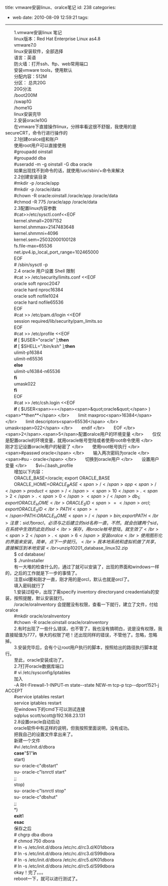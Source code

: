 title: vmware安装linux、oralce笔记
id: 238
categories:
  - web
date: 2010-08-09 12:59:21
tags:
---

　　<span>1</span>.vmware安装linux 笔记
</br>　　linux版本：Red Hat Enterprise Linux as<span>4</span>.<span>8</span>
</br>　　vmware<span>7</span>.<span>0</span>
</br>　　linux安装软件，全部选择
</br>　　语言：英语
</br>　　防火墙：打开ssh、ftp、web常用端口
</br>　　安装vmware tools，使用默认
</br>　　分配内容：<span>512M</span>
</br>　　分区： 总共<span>20G</span>
</br>　　<span>20G</span>分法
</br>　　<span>/</span>boot<span>200M</span>
</br>　　<span>/</span>swap<span>1G</span>
</br>　　<span>/</span>home<span>1G</span>
</br>　　linux安装完毕
</br>　　<span>2</span>.安装oracle10G
</br>　　在vmware下直接操作linux，分辨率看这很不舒服，我使用的是secureCRT，命令行进行操作的
</br>　　<span>2</span>.<span>1</span>创建oralce组和账户
</br>　　使用root用户可以直接使用
</br>　　<span>#groupadd oinstall</span>
</br>　　<span>#groupadd dba</span>
</br>　　<span>#useradd -m -g oinstall -G dba oracle</span>
</br>　　如果出现找不到命令的话，就使用<span>/</span>usr<span>/</span>sbin<span>/</span><span>+</span>命令来解决
</br>　　<span>2</span>.<span>2</span>创建安装目录
</br>　　<span>#mkdir -p /oracle/app</span>
</br>　　<span>#mkdir -p /oracle/data</span>
</br>　　<span>#chown -R oracle:oinstall /oracle/app /oracle/data</span>
</br>　　<span>#chmod -R 775 /oracle/app /oracle/data</span>
</br>　　<span>2</span>.<span>3</span>配置linux内容参数
</br>　　<span>#cat&gt;&gt;/etc/sysctl.conf&lt;&lt;EOF</span>
</br>　　kernel.shmall<span>=</span><span>2097152</span>
</br>　　kernel.shmmax<span>=</span><span>2147483648</span>
</br>　　kernel.shmmni<span>=</span><span>4096</span>
</br>　　kernel.sem<span>=</span><span>250</span><span>32000</span><span>100</span><span>128</span>
</br>　　fs.file<span>-</span>max<span>=</span><span>65536</span>
</br>　　net.ipv4.ip_local_port_range<span>=</span><span>1024</span><span>65000</span>
</br>　　EOF
</br>　　<span># /sbin/sysctl -p</span>
</br>　　<span>2</span>.<span>4</span> oracle 用户设置 Shell 限制
</br>　　<span>#cat &gt;&gt; /etc/security/limits.conf &lt;&lt;EOF</span>
</br>　　oracle soft nproc<span>2047</span>
</br>　　oracle hard nproc<span>16384</span>
</br>　　oracle soft nofile<span>1024</span>
</br>　　oracle hard nofile<span>65536</span>
</br>　　EOF
</br>　　<span>#cat &gt;&gt; /etc/pam.d/login &lt;&lt;EOF</span>
</br>　　session required<span>/</span>lib<span>/</span>security<span>/</span>pam_limits.so
</br>　　EOF
</br>　　<span>#cat &gt;&gt; /etc/profile &lt;&lt;EOF</span>
</br>　　<span>**if**</span> [ $USER<span>=</span><span>&quot;oracle&quot;</span> ];<span>**then**</span>
</br>　　<span>**if**</span> [ $SHELL<span>=</span><span>&quot;/bin/ksh&quot;</span> ];<span>**then**</span>
</br>　　ulimit<span>-</span>p<span>16384</span>
</br>　　ulimit<span>-</span>n<span>65536</span>
</br>　　<span>**else**</span>
</br>　　ulimit<span>-</span>u<span>16384</span><span>-</span>n<span>65536</span>
</br>　　<span>**fi**</span>
</br>　　umask<span>022</span>
</br>　　<span>**fi**</span>
</br>　　EOF
</br>　　<span>#cat &gt;&gt; /etc/csh.login &lt;&lt;EOF</span>
</br>　　<span>**if**</span> ( $USER<span>==</span><span>&quot;oracle&quot;</span> )<span>**then**</span>
</br>　　limit maxproc<span>16384</span>
</br>　　limit descriptors<span>65536</span>
</br>　　umask<span>022</span>
</br>　　endif
</br>　　EOF
</br>　　<span>2</span>.<span>5</span>配置oralce用户的环境变量
</br>　　仅仅是配置oracle的环境变量，就用oracle帐号登陆或者使用root命令使用
</br>　　刚才忘记设置oracle用户的秘密了
</br>　　使用root帐号执行
</br>　　<span>#passwd oracle</span>
</br>　　输入两次密码为oracle
</br>　　<span>#su - oracle</span>
</br>　　切换到oracle用户
</br>　　设置用户变量
</br>　　$vi<span>~</span><span>/</span>.bash_profile
</br>　　增加以下内容：
</br>　　ORACLE_BASE<span>=</span><span>/</span>oracle; export ORACLE_BASE
</br>　　ORACLE_HOME<span>=</span>$ORACLE_BASE<span>/</span>app<span>/</span>product<span>/</span><span>10</span>.<span>2</span>.<span>0</span><span>/</span>db_1; export ORACLE_HOME
</br>　　ORACLE_SID<span>=</span>orcl; export ORACLE_SID
</br>　　PATH<span>=</span>$PATH<span>:</span>$ORACLE_HOME<span>/</span>bin; export PATH
</br>　　注意：sid为oracl，必须与之后建立的sid名称一直，不然，就会创建两个sid，在系统中生效的此处的sid
</br>　　保存，用oracle帐号登陆，就生效了
</br>　　<span>2</span>.<span>6</span>安装oralce
</br>　　使用图形化的界面来安装，简单，点下一步就行。
</br>　　我本地系统和虚拟机做了共享，直接解压到本地安装
</br>　　$unzip<span>10201_database_linux32</span>.zip
</br>　　$ cd database<span>/</span>
</br>　　$ .<span>/</span>runInstaller
</br>　　有一大堆的检查什么的，通过了就可以安装了，出现的界面和windows一样的，之后的工作就是下一步的事情了。
</br>　　注意sid要和刚才一直，刚才用的是orcl，默认也就是orcl了。
</br>　　填入密码就行了
</br>　　<span>1</span>.安装过程中，出现了需specify inventory directory<span>and</span> creadentials的安装，按照提醒，默认安装就行。
</br>　　<span>/</span>oracle<span>/</span>oraInventory 会提醒没有权限，查看一下就行，建立了文件，付给oralce
</br>　　<span>#mkdir oracle/oraInventory</span>
</br>　　<span>#chown -R oracle:oinstall oracle/oraInventory</span>
</br>　　<span>2</span>.有时出现了一些什么错误，也不管了，我也没有搞明白，说是没有权限，我直接赋值为<span>777</span>，够大的权限了吧！还出现同样的错误，不管他了。忽略，忽略掉。
</br>　　<span>3</span>.安装完毕后，会有个让root用户执行的脚本，按照给出的路径执行脚本就行。
</br>　　至此，oracle安装成功了。
</br>　　<span>2</span>.<span>7</span>打开oracle数据库端口
</br>　　<span># vi /etc/sysconfig/iptables</span>
</br>　　加入
</br>　　<span>-</span>A RH<span>-</span>Firewall<span>-</span><span>1</span><span>-</span>INPUT<span>-</span>m state<span>--</span>state NEW<span>-</span>m tcp<span>-</span>p tcp<span>--</span>dport<span>1521</span><span>-</span>j ACCEPT
</br>　　<span>#service iptables restart</span>
</br>　　service iptables restart
</br>　　在windows下的cmd下可以测试连接
</br>　　sqlplus scott<span>/</span>scott@<span>192</span>.<span>168</span>.<span>23</span>.<span>131</span>
</br>　　<span>2</span>.<span>8</span>设置oracle自动启动
</br>　　oracle软件中有这样的说明，但我按照里面说明，没有成功。
</br>　　把我自己的设置文件拿出来了。
</br>　　新建一个文件
</br>　　<span>#vi /etc/init.d/dbora</span>
</br>　　<span>**case**</span><span>&quot;$1&quot;</span><span>**in**</span>
</br>　　start)
</br>　　su<span>-</span> oracle<span>-</span>c<span>&quot;dbstart&quot;</span>
</br>　　su<span>-</span> oracle<span>-</span>c<span>&quot;lsnrctl start&quot;</span>
</br>　　;;
</br>　　stop)
</br>　　su<span>-</span> oracle<span>-</span>c<span>&quot;lsnrctl stop&quot;</span>
</br>　　su<span>-</span> oracle<span>-</span>c<span>&quot;dbshut&quot;</span>
</br>　　;;
</br>　　<span>*</span>)
</br>　　<span>**exit**</span><span>1</span>
</br>　　<span>**esac**</span>
</br>　　保存之后
</br>　　<span># chgrp dba dbora</span>
</br>　　<span># chmod 750 dbora</span>
</br>　　<span># ln -s /etc/init.d/dbora /etc/rc.d/rc3.d/K01dbora</span>
</br>　　<span># ln -s /etc/init.d/dbora /etc/rc.d/rc3.d/S99dbora</span>
</br>　　<span># ln -s /etc/init.d/dbora /etc/rc.d/rc5.d/K01dbora</span>
</br>　　<span># ln -s /etc/init.d/dbora /etc/rc.d/rc5.d/S99dbora</span>
</br>　　okay！完了。。。
</br>　　reboot一下，就可以进行测试了。